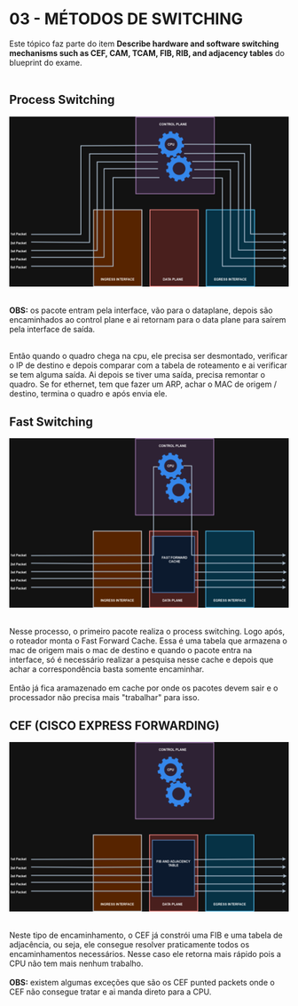 # 03 - MÉTODOS DE SWITCHING

Este tópico faz parte do item **Describe hardware and software switching mechanisms such as CEF, CAM, TCAM, FIB, RIB, and adjacency tables** do blueprint do exame. <br></br>

## Process Switching

![PSWITCHING](Imagens/process_switching.png) <br></br>

**OBS:** os pacote entram pela interface, vão para o dataplane, depois são encaminhados ao control plane e ai retornam para o data plane para saírem pela interface de saída. <br></br>

Então quando o quadro chega na cpu, ele precisa ser desmontado, verificar o IP de destino e depois comparar com a tabela de roteamento e ai verificar se tem alguma saída. Ai depois se tiver uma saída, precisa remontar o quadro. Se for ethernet, tem que fazer um ARP, achar o MAC de origem / destino, termina o quadro e após envia ele.

## Fast Switching

![FSWITCHING](Imagens/fast_switiching.png) <br></br>

Nesse processo, o primeiro pacote realiza o process switching. Logo após, o roteador monta o Fast Forward Cache. Essa é uma tabela que armazena o mac de origem mais o mac de destino e quando o pacote entra na interface, só é necessário realizar a pesquisa nesse cache e depois que achar a correspondência basta somente encaminhar. <br></br>
Então já fica aramazenado em cache por onde os pacotes devem sair e o processador não precisa mais "trabalhar" para isso.

## CEF (CISCO EXPRESS FORWARDING)

![CEF](Imagens/cef.png) <br></br>

Neste tipo de encaminhamento, o CEF já constrói uma FIB e uma tabela de adjacência, ou seja, ele consegue resolver praticamente todos os encaminhamentos necessários. Nesse caso ele retorna mais rápido pois a CPU não tem mais nenhum trabalho. <br></br>
**OBS:** existem algumas exceções que são os CEF punted packets onde o CEF não consegue tratar e ai manda direto para a CPU.